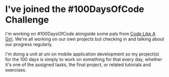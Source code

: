 # I've joined the #100DaysOfCode Challenge

I'm working on #100DaysOfCode alongside some pals from [Code Like A Girl](https://www.codelikeagirl.org). We're all working on our own projects but checking in and talking about our progress regularly.

I'm doing a unit at uni on mobile application development so my project(s) for the 100 days is simply to work on something for that every day, whether it's one of the assigned tasks, the final project, or related tutorials and exercises. 
